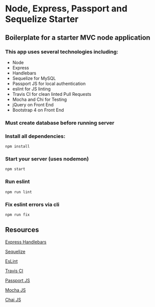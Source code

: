 # Node, Express, Passport and Sequelize Starter

## Boilerplate for a starter MVC node application

### This app uses several technologies including:
 * Node
 * Express
 * Handlebars
 * Sequelize for MySQL
 * Passport JS for local authentication
 * eslint for JS linting
 * Travis CI for clean linted Pull Requests
 * Mocha and Chi for Testing
 * jQuery on Front End
 * Bootstrap 4 on Front End

 ### Must create database before running server

 ### Install all dependencies:

 ```npm install```

 ### Start your server (uses nodemon)
 ```npm start```

### Run eslint
```npm run lint```

### Fix eslint errors via cli
```npm run fix```

## Resources

[Express Handlebars](https://github.com/ericf/express-handlebars)

[Sequelize](http://docs.sequelizejs.com/)

[EsLint](https://eslint.org/)

[Travis CI](https://travis-ci.org/)

[Passport JS](http://www.passportjs.org/)

[Mocha JS](https://mochajs.org/)

[Chai JS](https://www.chaijs.com/)
